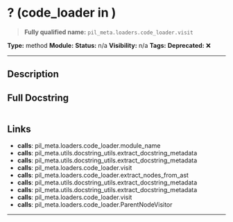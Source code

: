 # ? (code_loader in )
> **Fully qualified name:** `pil_meta.loaders.code_loader.visit`

**Type:** method
**Module:** 
**Status:** n/a
**Visibility:** n/a
**Tags:** 
**Deprecated:** ❌

---

## Description


## Full Docstring
```

```

## Links
- **calls**: pil_meta.loaders.code_loader.module_name
- **calls**: pil_meta.utils.docstring_utils.extract_docstring_metadata
- **calls**: pil_meta.utils.docstring_utils.extract_docstring_metadata
- **calls**: pil_meta.loaders.code_loader.visit
- **calls**: pil_meta.loaders.code_loader.extract_nodes_from_ast
- **calls**: pil_meta.utils.docstring_utils.extract_docstring_metadata
- **calls**: pil_meta.utils.docstring_utils.extract_docstring_metadata
- **calls**: pil_meta.loaders.code_loader.visit
- **calls**: pil_meta.loaders.code_loader.ParentNodeVisitor


---
